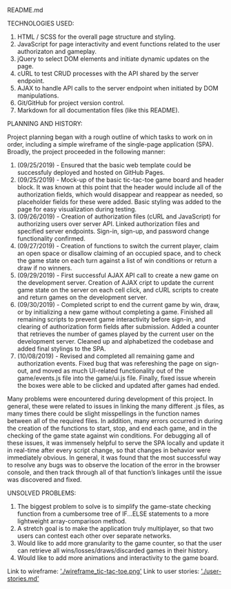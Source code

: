 README.md

TECHNOLOGIES USED:
1. HTML / SCSS for the overall page structure and styling.
2. JavaScript for page interactivity and event functions related to the user authorizaton and gameplay.
3. jQuery to select DOM elements and initiate dynamic updates on the page.
4. cURL to test CRUD processes with the API shared by the server endpoint.
5. AJAX to handle API calls to the server endpoint when initiated by DOM manipulations.
6. Git/GitHub for project version control.
7. Markdown for all documentation files (like this README).


PLANNING AND HISTORY:

Project planning began with a rough outline of which tasks to work on in order, including a simple wireframe of the single-page application (SPA). Broadly, the project proceeded in the following manner:

1. (09/25/2019) - Ensured that the basic web template could be  successfuly deployed and hosted on GitHub Pages.
2. (09/25/2019) - Mock-up of the basic tic-tac-toe game board and header block. It was known at this point that the header would include all of the authorization fields, which would disappear and reappear as needed, so placeholder fields for these were added. Basic styling was added to the page for easy visualization during testing.
3. (09/26/2019) - Creation of authorization files (cURL and JavaScript) for authorizing users over server API. Linked authorization files and specified server endpoints. Sign-in, sign-up, and password change functionality confirmed.
4. (09/27/2019) - Creation of functions to switch the current player, claim an open space or disallow claiming of an occupied space, and to check the game state on each turn against a list of win conditions or return a draw if no winners.
5. (09/29/2019) - First successful AJAX API call to create a new game on the development server. Creation of AJAX cript to update the current game state on the server on each cell click, and cURL scripts to create and return games on the development server.
6. (09/30/2019) - Completed script to end the current game by win, draw, or by initializing a new game without completing a game. Finished all remaining scripts to prevent game interactivity before sign-in, and clearing of authorization form fields after submission. Added a counter that retrieves the number of games played by the current user on the development server. Cleaned up and alphabetized the codebase and added final stylings to the SPA.
7. (10/08/2019) - Revised and completed all remaining game and authorization events. Fixed bug that was refereshing the page on sign-out, and moved as much UI-related functionality out of the game/events.js file into the game/ui.js file. Finally, fixed issue wherein the boxes were able to be clicked and updated after games had ended.

Many problems were encountered during development of this project. In general, these were related to issues in linking the many different .js files, as many times there could be slight misspellings in the function names between all of the required files. In addition, many errors occurred in during the creation of the functions to start, stop, and end each game, and in the checking of the game state against win conditions. For debugging all of these issues, it was immensely helpful to serve the SPA locally and update it in real-time after every script change, so that changes in behavior were immediately obvious. In general, it was found that the most successful way to resolve any bugs was to observe the location of the error in the browser console, and then track through all of that function’s linkages until the issue was discovered and fixed.

UNSOLVED PROBLEMS:
1. The biggest problem to solve is to simplify the game-state checking function from a cumbersome tree of IF...ELSE statements to a more lightweight array-comparison  method.
2. A stretch goal is to make the application truly multiplayer, so that two users can contest each other over separate networks.
3. Would like to add more granularity to the game counter, so that the user can retrieve all wins/losses/draws/discarded games in their history.
4. Would like to add more animations and interactivity to the game board.

Link to wireframe: ['./wireframe_tic-tac-toe.png'](https://github.com/chardbres/tic-tac-toe-client/blob/master/wireframe_tic-tac-toe.png)
Link to user stories: ['./user-stories.md'](https://github.com/chardbres/tic-tac-toe-client/blob/master/user-stories.md)
